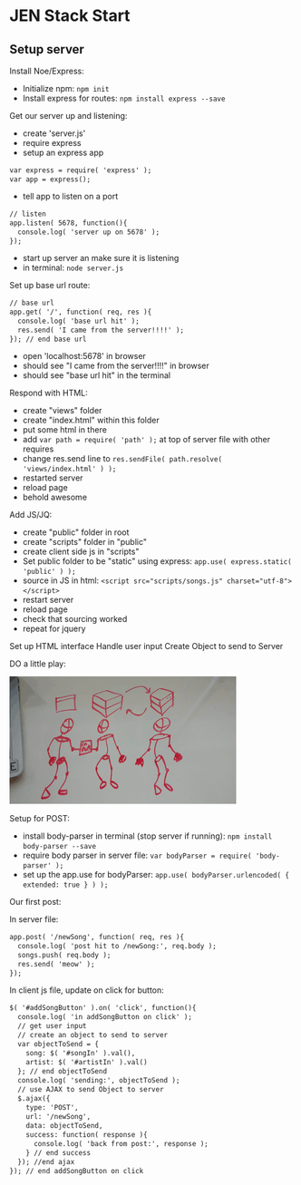 JEN Stack Start
===

Setup server
---

Install Noe/Express:

- Initialize npm: ```npm init```
- Install express for routes: ```npm install express --save```

Get our server up and listening:

- create 'server.js'
- require express
- setup an express app

```
var express = require( 'express' );
var app = express();
```

- tell app to listen on a port

```
// listen
app.listen( 5678, function(){
  console.log( 'server up on 5678' );
});
```

- start up server an make sure it is listening
- in terminal: ```node server.js```

Set up base url route:
```
// base url
app.get( '/', function( req, res ){
  console.log( 'base url hit' );
  res.send( 'I came from the server!!!!' );
}); // end base url
```

- open 'localhost:5678' in browser
- should see "I came from the server!!!!" in browser
- should see "base url hit" in the terminal

Respond with HTML:

- create "views" folder
- create "index.html" within this folder
- put some html in there
- add ```var path = require( 'path' );``` at top of server file with other requires
- change res.send line to ```res.sendFile( path.resolve( 'views/index.html' ) );```
- restarted server
- reload page
- behold awesome

Add JS/JQ:

- create "public" folder in root
- create "scripts" folder in "public"
- create client side js in "scripts"
- Set public folder to be "static" using express: ```app.use( express.static( 'public' ) );```
- source in JS in html: ```<script src="scripts/songs.js" charset="utf-8"></script>```
- restart server
- reload page
- check that sourcing worked
- repeat for jquery


Set up HTML interface
Handle user input
Create Object to send to Server

DO a little play:

!['gif'](nodeExpressRolePlay.gif)

Setup for POST:

- install body-parser in terminal (stop server if running): ```npm install body-parser --save```
- require body parser in server file: ```var bodyParser = require( 'body-parser' );```
- set up the app.use for bodyParser: ```app.use( bodyParser.urlencoded( { extended: true } ) );```

Our first post:

In server file:
```
app.post( '/newSong', function( req, res ){
  console.log( 'post hit to /newSong:', req.body );
  songs.push( req.body );
  res.send( 'meow' );
});
```

In client js file, update on click for button:
```
$( '#addSongButton' ).on( 'click', function(){
  console.log( 'in addSongButton on click' );
  // get user input
  // create an object to send to server
  var objectToSend = {
    song: $( '#songIn' ).val(),
    artist: $( '#artistIn' ).val()
  }; // end objectToSend
  console.log( 'sending:', objectToSend );
  // use AJAX to send Object to server
  $.ajax({
    type: 'POST',
    url: '/newSong',
    data: objectToSend,
    success: function( response ){
      console.log( 'back from post:', response );
    } // end success
  }); //end ajax
}); // end addSongButton on click
```
